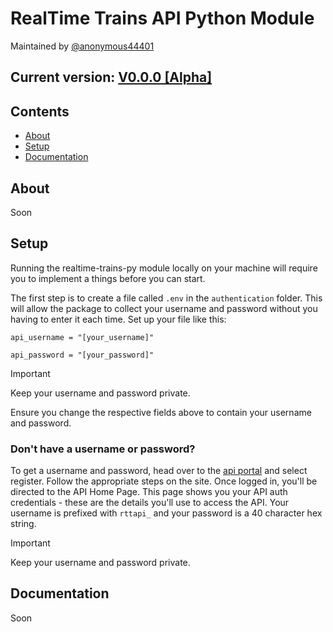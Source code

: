 # RealTime Trains API Python Module

Maintained by [@anonymous44401](https://github.com/anonymous44401)

## Current version: [V0.0.0 [Alpha]](https://github.com/anonymous44401/realtime-trains-py/releases/tag/v0.0.0-alpha)

## Contents

- [About](https://github.com/anonymous44401/realtime-trains-py-v2/#about)
- [Setup](https://github.com/anonymous44401/realtime-trains-py-v2/#setup)
- [Documentation](https://github.com/anonymous44401/realtime-trains-py-v2/#documentation)

## About

Soon

## Setup

Running the realtime-trains-py module locally on your machine will require you to implement a things before you can start.

The first step is to create a file called `.env` in the `authentication` folder. This will allow the package to collect your username and password without you having to enter it each time.
Set up your file like this:

```
api_username = "[your_username]"

api_password = "[your_password]"
```

> [!IMPORTANT]
> Keep your username and password private.

Ensure you change the respective fields above to contain your username and password.

### Don't have a username or password?

To get a username and password, head over to the [api portal](https://api.rtt.io/) and select register. Follow the appropriate steps on the site.
Once logged in, you'll be directed to the API Home Page. This page shows you your API auth credentials - these are the details you'll use to access the API.
Your username is prefixed with `rttapi_` and your password is a 40 character hex string.

> [!IMPORTANT]
> Keep your username and password private.

## Documentation

Soon
